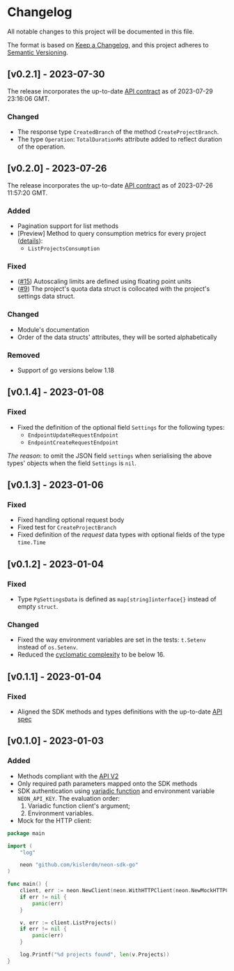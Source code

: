 # Changelog

All notable changes to this project will be documented in this file.

The format is based on [Keep a Changelog](https://keepachangelog.com/en/1.0.0/),
and this project adheres to [Semantic Versioning](https://semver.org/spec/v2.0.0.html).

## [v0.2.1] - 2023-07-30

The release incorporates the up-to-date [API contract](openAPIDefinition.json) as of 2023-07-29 23:16:06 GMT.

### Changed

- The response type `CreatedBranch` of the method `CreateProjectBranch`.
- The type `Operation`: `TotalDurationMs` attribute added to reflect duration of the operation.

## [v0.2.0] - 2023-07-26

The release incorporates the up-to-date [API contract](openAPIDefinition.json) as of 2023-07-26 11:57:20 GMT.

### Added

- Pagination support for list methods
- [Preview] Method to query consumption metrics for every
  project ([details](https://api-docs.neon.tech/reference/listprojectsconsumption)):
    - `ListProjectsConsumption`

### Fixed

- ([#15](https://github.com/kislerdm/neon-sdk-go/issues/15)) Autoscaling limits are defined using floating point units
- ([#9](https://github.com/kislerdm/neon-sdk-go/issues/9)) The project's quota data struct is collocated with the
  project's settings data struct.

### Changed

- Module's documentation
- Order of the data structs' attributes, they will be sorted alphabetically

### Removed

- Support of go versions below 1.18

## [v0.1.4] - 2023-01-08

### Fixed

- Fixed the definition of the optional field `Settings` for the following types:
    - `EndpointUpdateRequestEndpoint`
    - `EndpointCreateRequestEndpoint`

_The reason_: to omit the JSON field `settings` when serialising the above types' objects when the field `Settings`
is `nil`.

## [v0.1.3] - 2023-01-06

### Fixed

- Fixed handling optional request body
- Fixed test for `CreateProjectBranch`
- Fixed definition of the _request_ data types with optional fields of the type `time.Time`

## [v0.1.2] - 2023-01-04

### Fixed

- Type `PgSettingsData` is defined as `map[string]interface{}` instead of empty `struct`.

### Changed

- Fixed the way environment variables are set in the tests: `t.Setenv` instead of `os.Setenv`.
- Reduced the [cyclomatic complexity](https://en.wikipedia.org/wiki/Cyclomatic_complexity) to be below 16.

## [v0.1.1] - 2023-01-04

### Fixed

- Aligned the SDK methods and types definitions with the up-to-date [API spec](https://neon.tech/api-reference/v2)

## [v0.1.0] - 2023-01-03

### Added

- Methods compliant with the [API V2](https://neon.tech/api-reference/v2/)
- Only required path parameters mapped onto the SDK methods
- SDK authentication using [variadic function](https://gobyexample.com/variadic-functions) and environment
  variable `NEON_API_KEY`. The evaluation order:
    1. Variadic function client's argument;
    2. Environment variables.
- Mock for the HTTP client:

```go
package main

import (
	"log"

	neon "github.com/kislerdm/neon-sdk-go"
)

func main() {
	client, err := neon.NewClient(neon.WithHTTPClient(neon.NewMockHTTPClient()))
	if err != nil {
		panic(err)
	}

	v, err := client.ListProjects()
	if err != nil {
		panic(err)
	}

	log.Printf("%d projects found", len(v.Projects))
}
```
